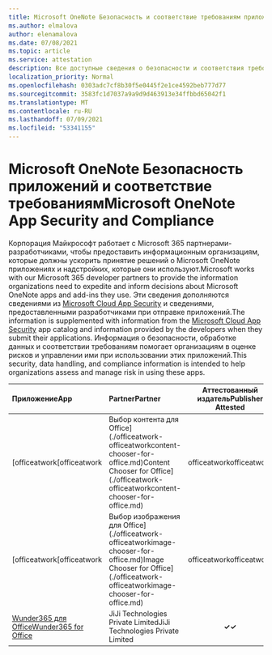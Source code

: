 ```yaml
---
title: Microsoft OneNote Безопасность и соответствие требованиям приложения — все приложения
ms.author: elmalova
author: elenamalova
ms.date: 07/08/2021
ms.topic: article
ms.service: attestation
description: Все доступные сведения о безопасности и соответствия требованиям для всех Microsoft OneNote приложений.
localization_priority: Normal
ms.openlocfilehash: 0303adc7cf8b30f5e0445f2e1ce4592beb777d77
ms.sourcegitcommit: 3583fc1d7037a9a9d9d463913e34ffbbd65042f1
ms.translationtype: MT
ms.contentlocale: ru-RU
ms.lasthandoff: 07/09/2021
ms.locfileid: "53341155"
---
```

# <a name="microsoft-onenote-app-security-and-compliance"></a><span data-ttu-id="bc35f-103">Microsoft OneNote Безопасность приложений и соответствие требованиям</span><span class="sxs-lookup"><span data-stu-id="bc35f-103">Microsoft OneNote App Security and Compliance</span></span>

<span data-ttu-id="bc35f-104">Корпорация Майкрософт работает с Microsoft 365 партнерами-разработчиками, чтобы предоставить информационным организациям, которые должны ускорить принятие решений о Microsoft OneNote приложениях и надстройких, которые они используют.</span><span class="sxs-lookup"><span data-stu-id="bc35f-104">Microsoft works with our Microsoft 365 developer partners to provide the information organizations need to expedite and inform decisions about Microsoft OneNote apps and add-ins they use.</span></span> <span data-ttu-id="bc35f-105">Эти сведения дополняются сведениями из [Microsoft Cloud App Security](https://www.microsoft.com/en-us/enterprise-mobility-security/cloud-app-security) и сведениями, предоставленными разработчиками при отправке приложений.</span><span class="sxs-lookup"><span data-stu-id="bc35f-105">The information is supplemented with information from the [Microsoft Cloud App Security](https://www.microsoft.com/en-us/enterprise-mobility-security/cloud-app-security) app catalog and information provided by the developers when they submit their applications.</span></span> <span data-ttu-id="bc35f-106">Информация о безопасности, обработке данных и соответствии требованиям помогает организациям в оценке рисков и управлении ими при использовании этих приложений.</span><span class="sxs-lookup"><span data-stu-id="bc35f-106">This security, data handling, and compliance information is intended to help organizations assess and manage risk in using these apps.</span></span>

| <span data-ttu-id="bc35f-107">**Приложение**</span><span class="sxs-lookup"><span data-stu-id="bc35f-107">**App**</span></span> | <span data-ttu-id="bc35f-108">**Partner**</span><span class="sxs-lookup"><span data-stu-id="bc35f-108">**Partner**</span></span> | <span data-ttu-id="bc35f-109">**Аттестованный издатель**</span><span class="sxs-lookup"><span data-stu-id="bc35f-109">**Publisher Attested**</span></span> | <span data-ttu-id="bc35f-110">**Сертифицировано**</span><span class="sxs-lookup"><span data-stu-id="bc35f-110">**Certified**</span></span> |
|:--------|:------------|:----------------------:|:-------------:|
| <span data-ttu-id="bc35f-111">[officeatwork</span><span class="sxs-lookup"><span data-stu-id="bc35f-111">[officeatwork</span></span> | <span data-ttu-id="bc35f-112">Выбор контента для Office](./officeatwork-officeatworkcontent-chooser-for-office.md)</span><span class="sxs-lookup"><span data-stu-id="bc35f-112">Content Chooser for Office](./officeatwork-officeatworkcontent-chooser-for-office.md)</span></span> | <span data-ttu-id="bc35f-113">officeatwork</span><span class="sxs-lookup"><span data-stu-id="bc35f-113">officeatwork</span></span> | <span data-ttu-id="bc35f-114">**✓**</span><span class="sxs-lookup"><span data-stu-id="bc35f-114">**✓**</span></span> | <img alt="Certified application badge" src="../media/certified-badge.png" height="25" width="25" /> |
| <span data-ttu-id="bc35f-115">[officeatwork</span><span class="sxs-lookup"><span data-stu-id="bc35f-115">[officeatwork</span></span> | <span data-ttu-id="bc35f-116">Выбор изображения для Office](./officeatwork-officeatworkimage-chooser-for-office.md)</span><span class="sxs-lookup"><span data-stu-id="bc35f-116">Image Chooser for Office](./officeatwork-officeatworkimage-chooser-for-office.md)</span></span> | <span data-ttu-id="bc35f-117">officeatwork</span><span class="sxs-lookup"><span data-stu-id="bc35f-117">officeatwork</span></span> | <span data-ttu-id="bc35f-118">**✓**</span><span class="sxs-lookup"><span data-stu-id="bc35f-118">**✓**</span></span> |  |
| [<span data-ttu-id="bc35f-119">Wunder365 для Office</span><span class="sxs-lookup"><span data-stu-id="bc35f-119">Wunder365 for Office</span></span>](./jiji-technologies-private-limited-wunder365-for-office.md) | <span data-ttu-id="bc35f-120">JiJi Technologies Private Limited</span><span class="sxs-lookup"><span data-stu-id="bc35f-120">JiJi Technologies Private Limited</span></span> | <span data-ttu-id="bc35f-121">**✓**</span><span class="sxs-lookup"><span data-stu-id="bc35f-121">**✓**</span></span> |  |
